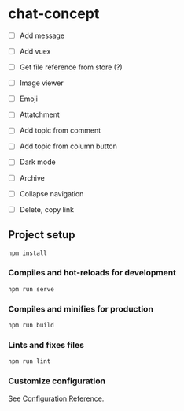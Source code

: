 # chat-concept

- [ ] Add message
- [ ] Add vuex
- [ ] Get file reference from store (?)
- [ ] Image viewer
- [ ] Emoji
- [ ] Attatchment
- [ ] Add topic from comment
- [ ] Add topic from column button
- [ ] Dark mode
- [ ] Archive
- [ ] Collapse navigation
- [ ] Delete, copy link


## Project setup
```
npm install
```

### Compiles and hot-reloads for development
```
npm run serve
```

### Compiles and minifies for production
```
npm run build
```

### Lints and fixes files
```
npm run lint
```

### Customize configuration
See [Configuration Reference](https://cli.vuejs.org/config/).
